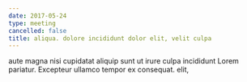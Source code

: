 ```yaml
---
date: 2017-05-24
type: meeting
cancelled: false
title: aliqua. dolore incididunt dolor elit, velit culpa
---
```

aute magna nisi cupidatat aliquip sunt ut irure culpa incididunt Lorem pariatur. Excepteur ullamco tempor ex consequat. elit,